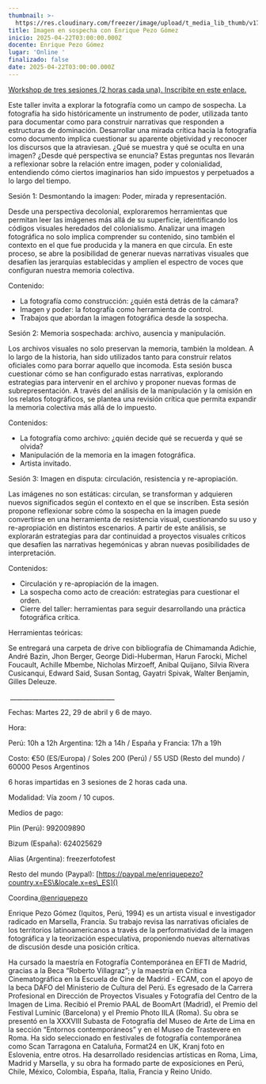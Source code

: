 ```yaml
---
thumbnail: >-
  https://res.cloudinary.com/freezer/image/upload/t_media_lib_thumb/v1743452219/2025/03/FREEZER-1_1_copia_oc7oe5.jpg
title: Imagen en sospecha con Enrique Pezo Gómez
inicio: 2025-04-22T03:00:00.000Z
docente: Enrique Pezo Gómez
lugar: 'Online '
finalizado: false
date: 2025-04-22T03:00:00.000Z
---
```


[Workshop de tres sesiones (2 horas cada una). Inscribite en este enlace. ](https://forms.gle/4Z6cBjHrqgAGjWJk9)

Este taller invita a explorar la fotografía como un campo de sospecha. La fotografía ha sido históricamente un instrumento de poder, utilizada tanto para documentar como para construir narrativas que responden a estructuras de dominación. Desarrollar una mirada crítica hacia la fotografía como documento implica cuestionar su aparente objetividad y reconocer los discursos que la atraviesan. ¿Qué se muestra y qué se oculta en una imagen? ¿Desde qué perspectiva se enuncia? Estas preguntas nos llevarán a reflexionar sobre la relación entre imagen, poder y colonialidad, entendiendo cómo ciertos imaginarios han sido impuestos y perpetuados a lo largo del tiempo.

Sesión 1: Desmontando la imagen: Poder, mirada y representación.

Desde una perspectiva decolonial, exploraremos herramientas que permitan leer las imágenes más allá de su superficie, identificando los códigos visuales heredados del colonialismo. Analizar una imagen fotográfica no solo implica comprender su contenido, sino también el contexto en el que fue producida y la manera en que circula. En este proceso, se abre la posibilidad de generar nuevas narrativas visuales que desafíen las jerarquías establecidas y amplíen el espectro de voces que configuran nuestra memoria colectiva.

Contenido:

* La fotografía como construcción: ¿quién está detrás de la cámara?
* Imagen y poder: la fotografía como herramienta de control.
* Trabajos que abordan la imagen fotográfica desde la sospecha.

Sesión 2: Memoria sospechada: archivo, ausencia y manipulación.

Los archivos visuales no solo preservan la memoria, también la moldean. A lo largo de la historia, han sido utilizados tanto para construir relatos oficiales como para borrar aquello que incomoda. Esta sesión busca cuestionar cómo se han configurado estas narrativas, explorando estrategias para intervenir en el archivo y proponer nuevas formas de subrepresentación. A través del análisis de la manipulación y la omisión en los relatos fotográficos, se plantea una revisión crítica que permita expandir la memoria colectiva más allá de lo impuesto.

Contenidos:

* La fotografía como archivo: ¿quién decide qué se recuerda y qué se olvida?
* Manipulación de la memoria en la imagen fotográfica.
* Artista invitado.

Sesión 3: Imagen en disputa: circulación, resistencia y re-apropiación.

Las imágenes no son estáticas: circulan, se transforman y adquieren nuevos significados según el contexto en el que se inscriben. Esta sesión propone reflexionar sobre cómo la sospecha en la imagen puede convertirse en una herramienta de resistencia visual, cuestionando su uso y re-apropiación en distintos escenarios. A partir de este análisis, se explorarán estrategias para dar continuidad a proyectos visuales críticos que desafíen las narrativas hegemónicas y abran nuevas posibilidades de interpretación.

Contenidos:

* Circulación y re-apropiación de la imagen.
* La sospecha como acto de creación: estrategias para cuestionar el orden.
* Cierre del taller: herramientas para seguir desarrollando una práctica fotográfica crítica.

Herramientas teóricas: 

Se entregará una carpeta de drive con bibliografía de Chimamanda Adichie, André Bazin, Jhon Berger, George Didi-Huberman, Harun Farocki, Michel Foucault, Achille Mbembe, Nicholas Mirzoeff, Anibal Quijano, Silvia Rivera Cusicanqui, Edward Said, Susan Sontag, Gayatri Spivak, Walter Benjamin, Gilles Deleuze.

 \_\_\_\_\_\_\_\_\_\_\_\_\_\_\_\_\_\_\_\_\_\_\_\_\_\_\_\_\_\_\_\_\_

Fechas: Martes 22, 29 de abril y 6 de mayo.

Hora:

Perú: 10h a 12h
Argentina: 12h a 14h / España y Francia: 17h a 19h

Costo: €50 (ES/Europa) / Soles 200 (Perú) / 55 USD (Resto del mundo) / 60000 Pesos Argentinos

6 horas impartidas en 3 sesiones de 2 horas cada una.

Modalidad: Vía zoom / 10 cupos.

Medios de pago: 

Plin (Perú): 992009890

Bizum (España): 624025629

Alias (Argentina): freezerfotofest

Resto del mundo (Paypal): [https://paypal.me/enriquepezo?country.x=ES\&locale.x=es\_ES]()

Coordina[ @enriquepezo](http://www.instagram.com/enriquepezo)

Enrique Pezo Gómez (Iquitos, Perú, 1994) es un artista visual e investigador radicado en Marsella, Francia. Su trabajo revisa las narrativas oficiales de los territorios latinoamericanos a través de la performatividad de la imagen fotográfica y la teorización especulativa, proponiendo nuevas alternativas de discusión desde una posición crítica.

Ha cursado la maestría en Fotografía Contemporánea en EFTI de Madrid, gracias a la Beca “Roberto Villagraz”; y la maestría en Crítica Cinematográfica en la Escuela de Cine de Madrid - ECAM, con el apoyo de la beca DAFO del Ministerio de Cultura del Perú. Es egresado de la Carrera Profesional en Dirección de Proyectos Visuales y Fotografía del Centro de la Imagen de Lima. Recibió el Premio PAAL de BoomArt (Madrid), el Premio del Festival Lumínic (Barcelona) y el Premio Photo IILA (Roma). Su obra se presentó en la XXXVIII Subasta de Fotografía del Museo de Arte de Lima en la sección “Entornos contemporáneos” y en el Museo de Trastevere en Roma. Ha sido seleccionado en festivales de fotografía contemporánea como Scan Tarragona en Cataluña, Format24 en UK, Kranj foto en Eslovenia, entre otros. Ha desarrollado residencias artísticas en Roma, Lima, Madrid y Marsella, y su obra ha formado parte de exposiciones en Perú, Chile, México, Colombia, España, Italia, Francia y Reino Unido.
